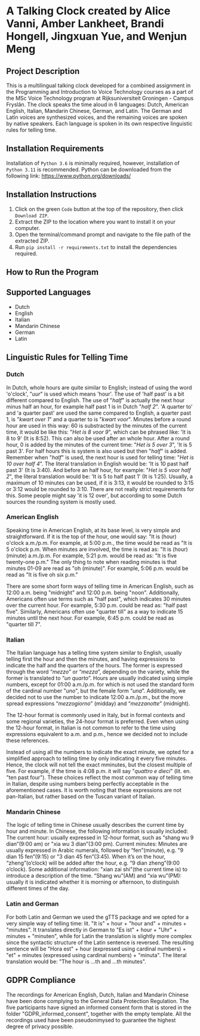 # A Talking Clock created by Alice Vanni, Amber Lankheet, Brandi Hongell, Jingxuan Yue, and Wenjun Meng

## Project Description
This is a multilingual talking clock developed for a combined assignment in the Programming and Introduction to Voice Technology courses as a part of the MSc Voice Technology program at Rijksuniversiteit Groningen - Campus Fryslân. The clock speaks the time aloud in 6 languages: Dutch, American English, Italian, Mandarin Chinese, German, and Latin. The German and Latin voices are synthesized voices, and the remaining voices are spoken by native speakers. Each language is spoken in its own respective linguistic rules for telling time. 

## Installation Requirements
Installation of `Python 3.6` is minimally required, however, installation of `Python 3.11` is recommended. Python can be downloaded from the following link: https://www.python.org/downloads/

## Installation Instructions
1. Click on the green `Code` button at the top of the repository, then click `Download ZIP`.
2. Extract the ZIP to the location where you want to install it on your computer.
3. Open the terminal/command prompt and navigate to the file path of the extracted ZIP.
4. Run `pip install -r requirements.txt` to install the dependencies required.

## How to Run the Program

## Supported Languages
- Dutch
- English
- Italian
- Mandarin Chinese
- German
- Latin

## Linguistic Rules for Telling Time
### Dutch

In Dutch, whole hours are quite similar to English; instead of using the word 'o'clock', "*uur*" is used which means 'hour'. The use of 'half past' is a bit different compared to English. The use of "*half*" is actually the next hour minus half an hour, for example half past 1 is in Dutch "*half 2*".
'A quarter to' and 'a quarter past' are used the same compared to English, a quarter past 1, is "*kwart over 1*" and a quarter to is "*kwart voor*". 
Minutes before a round hour are used in this way: 60 is substracted by the minutes of the current time, it would be like this: "*Het is 8 voor 9*", which can be phrased like: 'It is 8 to 9' (It is 8:52). This can also be used after an whole hour. After a round hour, 0 is added by the minutes of the current time: "*Het is 5 over 3*", 'It is 5 past 3'. 
For half hours this is system is also used but then "*half*" is added. Remember when "*half*" is used, the next hour is used for telling time: "*Het is 10 over half 4*". The literal translation in English would be: 'It is 10 past half past 3' (It is 3:40). And before an half hour, for example: "*Het is 5 voor half 2*", the literal translation would be: 'It is 5 to half past 1' (It is 1:25). Usually, a maximum of 10 minutes can be used, if it is 3:13, it would be rounded to 3:15 or 3:12 would be rounded to 3:10. There are not really strict requirements for this. Some people might say 'it is 12 over', but according to some Dutch sources the rounding system is mostly used.   




### American English
Speaking time in American English, at its base level, is very simple and straightforward. If it is the top of the hour, one would say: "It is (hour) o'clock a.m./p.m. For example, at 5:00 p.m., the time would be read as "It is 5 o'clock p.m. When minutes are involved, the time is read as: "It is (hour) (minute) a.m./p.m.  For example, 5:21 p.m. would be read as: "It is five twenty-one p.m." The only thing to note when reading minutes is that minutes 01-09 are read as "oh (minute)". For example, 5:06 p.m. would be read as "It is five oh six p.m."

There are some short form ways of telling time in American English, such as 12:00 a.m. being "midnight" and 12:00 p.m. being "noon". Additionally, Americans often use terms such as "half past", which indicates 30 minutes over the current hour. For example, 5:30 p.m. could be read as: "half past five". Similarly, Americans often use "quarter till" as a way to indicate 15 minutes until the next hour. For example, 6:45 p.m. could be read as "quarter till 7".

### Italian
The Italian language has a telling time system similar to English, usually telling first the hour and then the minutes, and having expressions to indicate the half and the quarters of the hours. The former is expressed through the word “*mezzo*” or “*mezza*”, depending on the variety, while the former is translated to “*un quarto*”. Hours are usually indicated using simple numbers, except for 01:00 a.m./p.m. for which is not used the standard form of the cardinal number "*uno*", but the female form “*una*”. Additionally, we decided not to use the number to indicate 12:00 a.m./p.m., but the more spread expressions “*mezzogiorno*” (midday) and “*mezzanotte*” (midnight).

The 12-hour format is commonly used in Italy, but in formal contexts and some regional varieties, the 24-hour format is preferred.
Even when using the 12-hour format, in Italian is not common to refer to the time using expressions equivalent to a.m. and p.m., hence we decided not to include these references.

Instead of using all the numbers to indicate the exact minute, we opted for a simplified approach to telling time by only indicating it every five minutes. Hence, the clock will not tell the exact mminutes, but the closest multiple of five. For example, if the time is 4:08 p.m. it will say "*quattro e dieci*" (lit. en. "ten past four").
These choices reflect the most common way of telling time in Italian, despite using numbers being perfectly acceptable in the aforementioned cases. It is worth noting that these expressions are not pan-Italian, but rather based on the Tuscan variant of Italian.

### Mandarin Chinese
The logic of telling time in Chinese usually describes the current time by hour and minute. In Chinese, the following information is usually included:
The current hour: usually expressed in 12-hour format, such as “shang wu 9 dian”(9:00 am) or "xia wu 3 dian”(3:00 pm).
Current minutes: Minutes are usually expressed in Arabic numerals, followed by “fen”(minute), e.g. "9 dian 15 fen”(9:15) or "3 dian 45 fen”(3:45). When it’s on the hour, “zheng”(o’clock) will be added after the hour, e.g. “9 dian zheng”(9:00 o’clock).
Some additional information:  "xian zai shi"(the current time is) to introduce a description of the time. “Shang wu”(AM) and “xia wu”(PM): usually it is indicated whether it is morning or afternoon, to distinguish different times of the day.

### Latin and German
For both Latin and German we used the gTTS package and we opted for a very simple way of telling time: lit. "It is" + hour + "hour and" + minutes + "minutes". It translates directly in German to "Es ist" + hour + "Uhr" + minutes + "minuten", while for Latin the translation is slightly more complex since the syntactic structure of the Latin sentence is reversed. The resulting sentence will be "Hora est" + hour (expressed using cardinal numbers) + "et" + minutes (expressed using cardinal numbers) + "minuta". The literal translation would be: "The hour is ...th and ...th minutes".

## GDPR Compliance
The recordings for American English, Dutch, Italian and Mandarin Chinese have been done complying to the General Data Protection Regulation. The five participants have signed an informed consent form that is stored in the folder "GDPR_informed_consent", together with the empty template. All the recordings used have been pseudonimysed to guarantee the highest degree of privacy possible.
